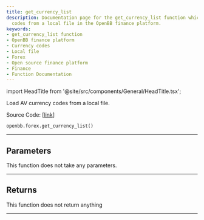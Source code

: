 ```yaml
---
title: get_currency_list
description: Documentation page for the get_currency_list function which loads currency
  codes from a local file in the OpenBB finance platform.
keywords:
- get_currency_list function
- OpenBB finance platform
- Currency codes
- Local file
- Forex
- Open source finance platform
- Finance
- Function Documentation
---
```


import HeadTitle from '@site/src/components/General/HeadTitle.tsx';

<HeadTitle title="forex.get_currency_list - Reference | OpenBB SDK Docs" />

Load AV currency codes from a local file.

Source Code: [[link](https://github.com/OpenBB-finance/OpenBB/tree/main/openbb_terminal/forex/av_model.py#L19)]

```python
openbb.forex.get_currency_list()
```

---

## Parameters

This function does not take any parameters.

---

## Returns

This function does not return anything

---
